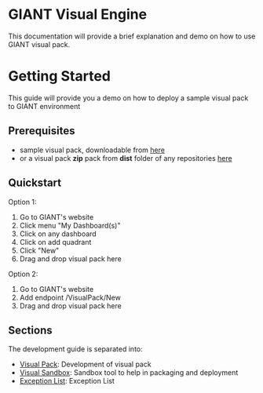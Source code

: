 
# GIANT Visual Engine

This documentation will provide a brief explanation and demo on how to use GIANT visual pack.

# Getting Started
This guide will provide you a demo on how to deploy a sample visual pack to GIANT environment

## Prerequisites
- sample visual pack, downloadable from [here](https://github.com/fx-giant/visual-pack-label/blob/master/dist/simpleLabel-1.0.0.zip)
- or a visual pack **zip** pack from **dist** folder of any repositories [here](https://github.com/fx-giant?utf8=%E2%9C%93&q=visual-pack&type=&language=)

## Quickstart
Option 1:

1. Go to GIANT's website
2. Click menu "My Dashboard(s)"
3. Click on any dashboard
4. Click on add quadrant
5. Click "New"
6. Drag and drop visual pack here

Option 2:
1. Go to GIANT's website
2. Add endpoint /VisualPack/New
3. Drag and drop visual pack here


## Sections

The development guide is separated into:


- [Visual Pack](https://github.com/fx-giant/giant-documentations/blob/master/visual/visual-pack.md): Development of visual pack
- [Visual Sandbox](https://github.com/fx-giant/giant-documentations/blob/master/visual/visual-sandbox.md): Sandbox tool to help in packaging and deployment
- [Exception List](https://github.com/fx-giant/giant-documentations/blob/master/visual/exceptions.md): Exception List